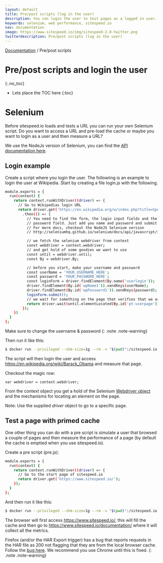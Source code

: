 ```yaml
---
layout: default
title: Pre/post scripts (log in the user)
description: You can login the user to test pages as a logged in user.
keywords: selenium, web performance, sitespeed.io
nav: documentation
image: https://www.sitespeed.io/img/sitespeed-2.0-twitter.png
twitterdescription: Pre/post scripts (log in the user)
---
```

[Documentation]({{site.baseurl}}/documentation/sitespeed.io/) / Pre/post scripts

# Pre/post scripts and login the user
{:.no_toc}

* Lets place the TOC here
{:toc}

# Selenium
Before sitespeed.io loads and tests a URL you can run your own Selenium script. Do you want to access a URL and pre-load the cache or maybe you want to login as a user and then measure a URL?

We use the NodeJs version of Selenium, you can find the [API documentation here](http://seleniumhq.github.io/selenium/docs/api/javascript/index.html).

## Login example
Create a script where you login the user. The followiing is an example to login the user at Wikipedia. Start by creating a file login.js with the following.

~~~ bash
module.exports = {
  run(context) {
    return context.runWithDriver((driver) => {
      // Go to Wikipedias login URL
      return driver.get('https://en.wikipedia.org/w/index.php?title=Special:UserLogin&returnto=Main+Page')
        .then(() => {
          // You need to find the form, the login input fields and the
          // password field. Just add you name and password and submit the form
          // For more docs, checkout the NodeJS Selenium version
          // http://seleniumhq.github.io/selenium/docs/api/javascript/index.html

          // we fetch the selenium webdriver from context
          const webdriver = context.webdriver;
          // and get hold of some goodies we want to use
          const until = webdriver.until;
          const By = webdriver.By;

          // before you start, make your username and password
          const userName = 'YOUR_USERNAME_HERE';
          const password = 'YOUR_PASSWORD_HERE';
          const loginForm = driver.findElement(By.name('userlogin'));
          driver.findElement(By.id('wpName1')).sendKeys(userName);
          driver.findElement(By.id('wpPassword1')).sendKeys(password);
          loginForm.submit();
          // we wait for something on the page that verifies that we are logged in
          return driver.wait(until.elementLocated(By.id('pt-userpage')), 3000);
        });
    })
  }
};
~~~

Make sure to change the username & password
{: .note .note-warning}

Then run it like this:

~~~ bash
$ docker run --privileged --shm-size=1g --rm -v "$(pwd)":/sitespeed.io sitespeedio/sitespeed.io --preScript /sitespeed.io/login.js https://en.wikipedia.org/wiki/Barack_Obama
~~~

The script will then login the user and access https://en.wikipedia.org/wiki/Barack_Obama and measure that page.


Checkout the magic row:

~~~
var webdriver = context.webdriver;
~~~

From the context object you get a hold of the Selenium [Webdriver object](http://seleniumhq.github.io/selenium/docs/api/javascript/module/selenium-webdriver/index.html) and the  mechanisms for locating an element on the page.

Note: Use the supplied *driver* object to go to a specific page.

## Test a page with primed cache
One other thing you can do with a pre script is simulate a user that browsed a couple of pages and then measure the performance of a page (by default the cache is emptied when you use sitespeed.io).

Create a pre script (pre.js):

~~~ bash
module.exports = {
  run(context) {
    return context.runWithDriver((driver) => {
      // Go to the start page of sitespeed.io
      return driver.get('https://www.sitespeed.io/');
    });
  }
};
~~~

And then run it like this:

~~~ bash
$ docker run --privileged --shm-size=1g --rm -v "$(pwd)":/sitespeed.io sitespeedio/sitespeed.io --preScript /sitespeed.io/pre.js -b chrome https://www.sitespeed.io/documentation/
~~~

The browser will first access https://www.sitespeed.io/, this will fill the cache and then go to https://www.sitespeed.io/documentation/ where it will collect all the metrics.

Firefox (and/or the HAR Export trigger) has a bug that reports requests in the HAR file as 200 not flagging that they are from the local browser cache. Follow the [bug here](https://github.com/sitespeedio/browsertime/issues/121). We recommend you use Chrome until this is fixed.
{: .note .note-warning}
